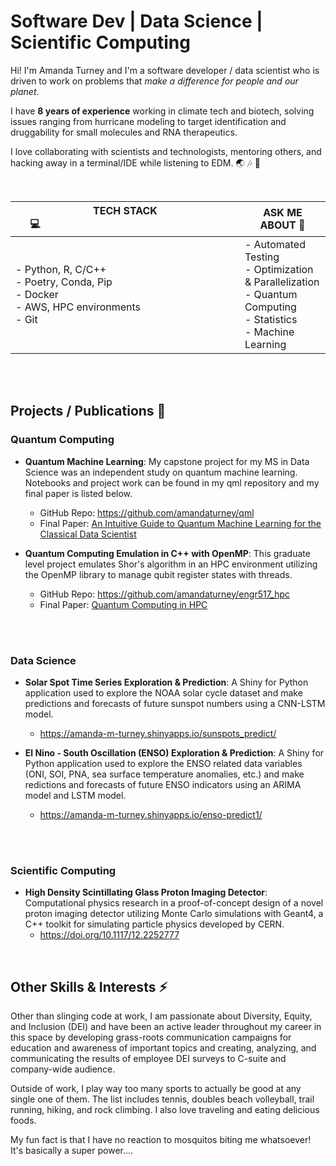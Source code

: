 # Software Dev | Data Science | Scientific Computing
Hi! I'm Amanda Turney and I'm a software developer / data scientist who is driven to work on problems that _make a difference for people and our planet_. 

I have **8 years of experience** working in climate tech and biotech, solving issues ranging from hurricane modeling to target identification and druggability for small molecules and RNA therapeutics. 

I love collaborating with scientists and technologists, mentoring others, and hacking away in a terminal/IDE while listening to EDM. 🌏  🎶  🧬

</br>

| <span style="padding-right: 30vw;">TECH STACK 💻</span>   | ASK ME ABOUT 💬|
| -------- | ------- |
| <span style="padding-right:100px">- Python, R, C/C++ </br>- Poetry, Conda, Pip</br>- Docker</br>- AWS, HPC environments</br>- Git</span>  | - Automated Testing</br>- Optimization & Parallelization</br>-  Quantum Computing</br>- Statistics</br>- Machine Learning    |



</br>

</br>

## Projects / Publications 🔭
### Quantum Computing
- **Quantum Machine Learning**: My capstone project for my MS in Data Science was an independent study on quantum machine learning. Notebooks and project work can be found in my qml repository and my final paper is listed below.
    - GitHub Repo: <a href="https://github.com/amandaturney/qml" target="_blank">https://github.com/amandaturney/qml</a>
    - Final Paper: <a href="./qml_final_paper.pdf">An Intuitive Guide to Quantum Machine Learning for the Classical Data Scientist</a>

- **Quantum Computing Emulation in C++ with OpenMP**: This graduate level project emulates Shor's algorithm in an HPC environment utilizing the OpenMP library to manage qubit register states with threads.
    - GitHub Repo: <a href="https://github.com/amandaturney/engr517_hpc" target="_blank">https://github.com/amandaturney/engr517_hpc</a>
    - Final Paper: <a href="./hpc_517_paper.pdf" target="_blank">Quantum Computing in HPC</a>

</br>
</br>

### Data Science
- **Solar Spot Time Series Exploration & Prediction**: A Shiny for Python application used to explore the NOAA solar cycle dataset and make predictions and forecasts of future sunspot numbers using a CNN-LSTM model. 
    - <a href='https://amanda-m-turney.shinyapps.io/sunspots_predict/' target='_blank'>https://amanda-m-turney.shinyapps.io/sunspots_predict/</a>

- **El Nino - South Oscillation (ENSO) Exploration & Prediction**: A Shiny for Python application used to explore the ENSO related data variables (ONI, SOI, PNA, sea surface temperature anomalies, etc.) and make redictions and forecasts of future ENSO indicators using an ARIMA model and LSTM model.
    - <a href='https://amanda-m-turney.shinyapps.io/enso-predict1/' target='_blank'>https://amanda-m-turney.shinyapps.io/enso-predict1/</a>

</br>
</br>

### Scientific Computing
- **High Density Scintillating Glass Proton Imaging Detector**: Computational physics research in a proof-of-concept design of a novel proton imaging detector utilizing Monte Carlo simulations with Geant4, a C++ toolkit for simulating particle physics developed by CERN.
    - <a href="https://doi.org/10.1117/12.2252777">https://doi.org/10.1117/12.2252777</a>


</br>

## Other Skills & Interests ⚡
Other than slinging code at work, I am passionate about Diversity, Equity, and Inclusion (DEI) and have been an active leader throughout my career in this space by developing grass-roots communication campaigns for education and awareness of important topics and creating, analyzing, and communicating the results of employee DEI surveys to C-suite and company-wide audience.

Outside of work, I play way too many sports to actually be good at any single one of them. The list includes tennis, doubles beach volleyball, trail running, hiking, and rock climbing. I also love traveling and eating delicious foods.

My fun fact is that I have no reaction to mosquitos biting me whatsoever! It's basically a super power....

